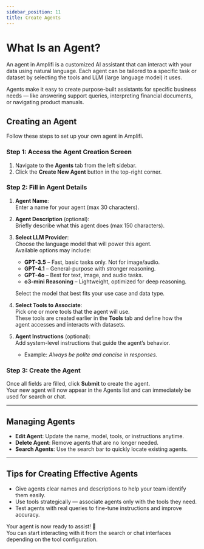```yaml
---
sidebar_position: 11
title: Create Agents
---
```


# What Is an Agent?

An agent in Amplifi is a customized AI assistant that can interact with your data using natural language. Each agent can be tailored to a specific task or dataset by selecting the tools and LLM (large language model) it uses.

Agents make it easy to create purpose-built assistants for specific business needs — like answering support queries, interpreting financial documents, or navigating product manuals.

## Creating an Agent

Follow these steps to set up your own agent in Amplifi.

### Step 1: Access the Agent Creation Screen

1. Navigate to the **Agents** tab from the left sidebar.
2. Click the **Create New Agent** button in the top-right corner.

### Step 2: Fill in Agent Details

1. **Agent Name**:  
   Enter a name for your agent (max 30 characters).  

2. **Agent Description** (optional):  
   Briefly describe what this agent does (max 150 characters).  

3. **Select LLM Provider**:  
   Choose the language model that will power this agent.  
   Available options may include:  
   - **GPT-3.5** – Fast, basic tasks only. Not for image/audio.  
   - **GPT-4.1** – General-purpose with stronger reasoning.  
   - **GPT-4o** – Best for text, image, and audio tasks.  
   - **o3-mini Reasoning** – Lightweight, optimized for deep reasoning.

   Select the model that best fits your use case and data type.

4. **Select Tools to Associate**:  
   Pick one or more tools that the agent will use.  
   These tools are created earlier in the **Tools** tab and define how the agent accesses and interacts with datasets.

5. **Agent Instructions** (optional):  
   Add system-level instructions that guide the agent’s behavior.  
   - Example: *Always be polite and concise in responses.*

### Step 3: Create the Agent

Once all fields are filled, click **Submit** to create the agent.  
Your new agent will now appear in the Agents list and can immediately be used for search or chat.

---

## Managing Agents

- **Edit Agent**: Update the name, model, tools, or instructions anytime.
- **Delete Agent**: Remove agents that are no longer needed.
- **Search Agents**: Use the search bar to quickly locate existing agents.

---

## Tips for Creating Effective Agents

- Give agents clear names and descriptions to help your team identify them easily.
- Use tools strategically — associate agents only with the tools they need.
- Test agents with real queries to fine-tune instructions and improve accuracy.

Your agent is now ready to assist! 🚀  
You can start interacting with it from the search or chat interfaces depending on the tool configuration.
